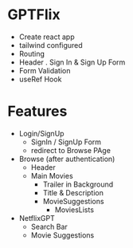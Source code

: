 # GPTFlix

- Create react app
- tailwind configured
- Routing
- Header
. Sign In & Sign Up Form
- Form Validation
- useRef Hook

# Features
- Login/SignUp
    - SignIn / SignUp Form
    - redirect to Browse PAge
- Browse (after authentication)
    - Header
    - Main Movies
        - Trailer in Background
        - Title & Description
        - MovieSuggestions
            - MoviesLists
- NetflixGPT
    - Search Bar
    - Movie Suggestions